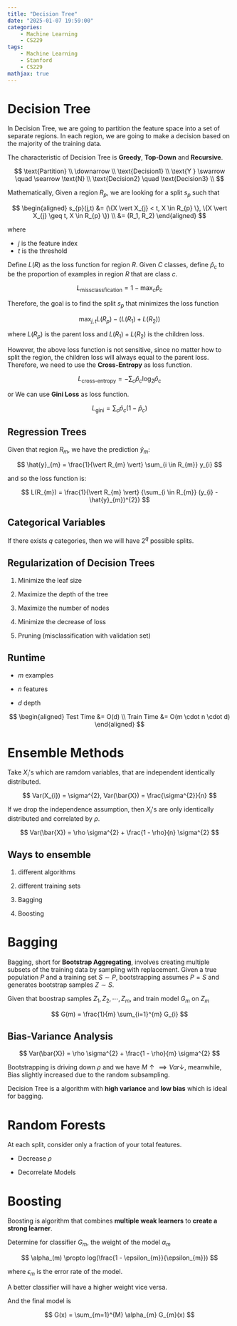 ```yaml
---
title: "Decision Tree"
date: "2025-01-07 19:59:00"
categories: 
    - Machine Learning
    - CS229
tags: 
    - Machine Learning
    - Stanford
    - CS229
mathjax: true
---
```

# Decision Tree

In Decision Tree, we are going to partition the feature space into a set of separate regions. In each region, we are going to make a decision based on the majority of the training data.

The characteristic of Decision Tree is **Greedy**, **Top-Down** and **Recursive**.

$$
\text{Partition} \\
\downarrow \\
\text{Decision1} \\
\text{Y } \swarrow  \quad \searrow \text{N} \\
\text{Decision2} \quad \text{Decision3} \\
$$

Mathematically, Given a region $R_{p}$, we are looking for a split $s_{p}$ such that

$$
\begin{aligned}
s_{p}(j,t) &= (\{X \vert X_{j} < t, X \in R_{p} \}, \{X \vert X_{j} \geq t, X \in R_{p} \}) \\ 
&= (R_1, R_2)
\end{aligned}
$$

where

- $j$ is the feature index
- $t$ is the threshold

Define $L(R)$ as the loss function for region $R$. Given $C$ classes, define $\hat{p}_{c}$ to be the proportion of examples in region $R$ that are class $c$.

$$
L_{\text{missclassfication}} = 1 - \max_{c} \hat{p}_{c}
$$

Therefore, the goal is to find the split $s_{p}$ that minimizes the loss function

$$
\max_{j,t} L(R_{p}) - (L(R_{1}) + L(R_{2}))
$$

where $L(R_{p})$ is the parent loss and $L(R_{1}) + L(R_{2})$ is the children loss.

However, the above loss function is not sensitive, since no matter how to split the region, the children loss will always equal to the parent loss. Therefore, we need to use the **Cross-Entropy** as loss function.

$$
L_{\text{cross-entropy}} = - \sum_{c} \hat{p}_{c} \log_{2} \hat{p}_{c}
$$

or We can use **Gini Loss** as loss function.

$$
L_{\text{gini}} = \sum_{c} \hat{p}_{c} (1 - \hat{p}_{c})
$$

## Regression Trees

Given that region $R_{m}$, we have the prediction $\hat{y}_{m}$:

$$
\hat{y}_{m} = \frac{1}{\vert R_{m} \vert} \sum_{i \in R_{m}} y_{i}
$$

and so the loss function is:

$$
L(R_{m}) = \frac{1}{\vert R_{m} \vert} {\sum_{i \in R_{m}} (y_{i} - \hat{y}_{m})^{2}}
$$

## Categorical Variables

If there exists $q$ categories, then we will have $2^{q}$ possible splits.

## Regularization of Decision Trees

1. Minimize the leaf size

2. Maximize the depth of the tree

3. Maximize the number of nodes

4. Minimize the decrease of loss

5. Pruning (misclassification with validation set)

## Runtime

- $m$ examples

- $n$ features

- $d$ depth

$$
\begin{aligned}
Test Time &= O(d) \\
Train Time &= O(m \cdot n \cdot d)
\end{aligned}
$$

# Ensemble Methods

Take $X_{i}$'s which are ramdom variables, that are independent identically distributed.

$$
Var(X_{i}) = \sigma^{2},  Var(\bar{X}) = \frac{\sigma^{2}}{n}
$$

If we drop the independence assumption, then $X_{i}$'s are only identically distributed and correlated by $\rho$.

$$
Var(\bar{X}) = \rho \sigma^{2} + \frac{1 - \rho}{n} \sigma^{2}
$$

## Ways to ensemble

1. different algorithms

2. different training sets

3. Bagging

4. Boosting

# Bagging

Bagging, short for **Bootstrap Aggregating**, involves creating multiple subsets of the training data by sampling with replacement. Given a true population $P$ and a training set $S \sim P$, bootstrapping assumes $P = S$ and generates bootstrap samples $Z \sim S$.

Given that boostrap samples $Z_{1}, Z_{2}, \cdots, Z_{m}$, and train model $G_{m}$ on $Z_{m}$

$$
G(m) = \frac{1}{m} \sum_{i=1}^{m} G_{i}
$$

## Bias-Variance Analysis

$$
Var(\bar{X}) = \rho \sigma^{2} + \frac{1 - \rho}{m} \sigma^{2}
$$

Bootstrapping is driving down $\rho$ and we have $M \uparrow \implies Var \downarrow$, meanwhile, Bias slightly increased due to the random subsampling.

Decision Tree is a algorithm with **high variance** and **low bias** which is ideal for bagging.

# Random Forests

At each split, consider only a fraction of your total features.

- Decrease $\rho$

- Decorrelate Models

# Boosting

Boosting is algorithm that combines **multiple weak learners** to **create a strong learner**.

Determine for classifier $G_{m}$, the weight of the model $\alpha_{m}$

$$
\alpha_(m) \propto log(\frac{1 - \epsilon_{m}}{\epsilon_{m}})
$$

where $\epsilon_{m}$ is the error rate of the model.

A better classifier will have a higher weight vice versa.

And the final model is

$$
G(x) = \sum_{m=1}^{M} \alpha_{m} G_{m}(x)
$$